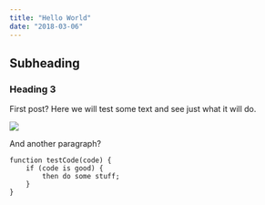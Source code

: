 ```yaml
---
title: "Hello World"
date: "2018-03-06"
---
```


## Subheading

### Heading 3

First post? Here we will test some text and see just what it will do.

<img src='../img/me.jpg' />

And another paragraph?

```
function testCode(code) {
    if (code is good) {
        then do some stuff;
    }
}
```